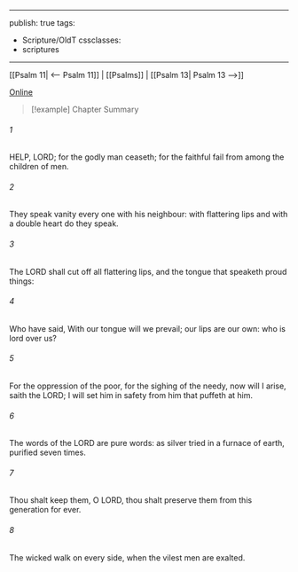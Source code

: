 

---
publish: true
tags:
  - Scripture/OldT
cssclasses:
  - scriptures
---
[[Psalm 11| <-- Psalm 11]] | [[Psalms]] | [[Psalm 13| Psalm 13 -->]]

[Online](https://churchofjesuschrist.org/study/scriptures/ot/ps/12?lang=eng)

>[!example] Chapter Summary
>
###### 1
HELP, LORD; for the godly man ceaseth; for the faithful fail from among the children of men.
###### 2
They speak vanity every one with his neighbour: with flattering lips and with a double heart do they speak.
###### 3
The LORD shall cut off all flattering lips, and the tongue that speaketh proud things:
###### 4
Who have said, With our tongue will we prevail; our lips are our own: who is lord over us?
###### 5
For the oppression of the poor, for the sighing of the needy, now will I arise, saith the LORD; I will set him in safety from him that puffeth at him.
###### 6
The words of the LORD are pure words: as silver tried in a furnace of earth, purified seven times.
###### 7
Thou shalt keep them, O LORD, thou shalt preserve them from this generation for ever.
###### 8
The wicked walk on every side, when the vilest men are exalted.



